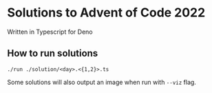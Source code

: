 # Solutions to Advent of Code 2022
Written in Typescript for Deno

## How to run solutions
```
./run ./solution/<day>.<{1,2}>.ts
```
Some solutions will also output an image when run with `--viz` flag.
